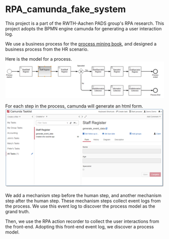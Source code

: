 # RPA_camunda_fake_system
This project is a part of the RWTH-Aachen PADS group's RPA research.
This project adopts the BPMN engine camunda for generating a user interaction log.

We use a business process for the [process mining book](https://www.springer.com/de/book/9783662498507),
and designed a business process from the HR scenario. 


Here is the model for a process.
![alt text](https://raw.githubusercontent.com/FrankBGao/RPA_camunda_fake_system/master/pic/bpmn.JPG)

For each step in the process, camunda will generate an html form.
![alt text](https://raw.githubusercontent.com/FrankBGao/RPA_camunda_fake_system/master/pic/sreenshot.png)

We add a mechanism step before the human step, and another mechanism step after the human step. These mechanism steps collect event logs from the process. We use this event log to discover the process model as the grand truth.

Then, we use the RPA action recorder to collect the user interactions from the front-end. Adopting this front-end event log, we discover a process model. 